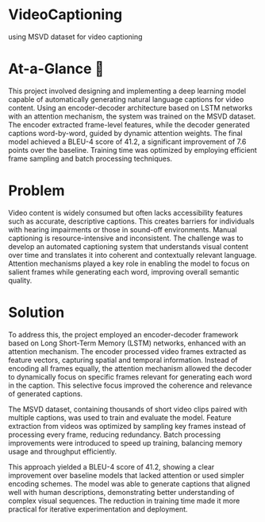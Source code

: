 # VideoCaptioning
using MSVD dataset for video captioning
# At-a-Glance 👀

This project involved designing and implementing a deep learning model capable of automatically generating natural language captions for video content. Using an encoder-decoder architecture based on LSTM networks with an attention mechanism, the system was trained on the MSVD dataset. The encoder extracted frame-level features, while the decoder generated captions word-by-word, guided by dynamic attention weights. The final model achieved a BLEU-4 score of 41.2, a significant improvement of 7.6 points over the baseline. Training time was optimized by employing efficient frame sampling and batch processing techniques.

# Problem

Video content is widely consumed but often lacks accessibility features such as accurate, descriptive captions. This creates barriers for individuals with hearing impairments or those in sound-off environments. Manual captioning is resource-intensive and inconsistent. The challenge was to develop an automated captioning system that understands visual content over time and translates it into coherent and contextually relevant language. Attention mechanisms played a key role in enabling the model to focus on salient frames while generating each word, improving overall semantic quality.

# Solution

To address this, the project employed an encoder-decoder framework based on Long Short-Term Memory (LSTM) networks, enhanced with an attention mechanism. The encoder processed video frames extracted as feature vectors, capturing spatial and temporal information. Instead of encoding all frames equally, the attention mechanism allowed the decoder to dynamically focus on specific frames relevant for generating each word in the caption. This selective focus improved the coherence and relevance of generated captions.

The MSVD dataset, containing thousands of short video clips paired with multiple captions, was used to train and evaluate the model. Feature extraction from videos was optimized by sampling key frames instead of processing every frame, reducing redundancy. Batch processing improvements were introduced to speed up training, balancing memory usage and throughput efficiently.

This approach yielded a BLEU-4 score of 41.2, showing a clear improvement over baseline models that lacked attention or used simpler encoding schemes. The model was able to generate captions that aligned well with human descriptions, demonstrating better understanding of complex visual sequences. The reduction in training time made it more practical for iterative experimentation and deployment.
